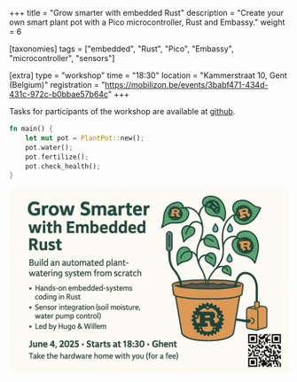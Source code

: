 +++
title = "Grow smarter with embedded Rust"
description = "Create your own smart plant pot with a Pico microcontroller, Rust and Embassy."
weight = 6

[taxonomies]
tags = ["embedded", "Rust", "Pico",  "Embassy",  "microcontroller", "sensors"]

[extra]
type = "workshop"
time = "18:30"
location = "Kammerstraat 10, Gent (Belgium)"
registration = "https://mobilizon.be/events/3babf471-434d-431c-972c-b0bbae57b64c"
+++
 

Tasks for participants of the workshop are available at [github](https://github.com/sysghent/plant-pot).

```rust
fn main() {
    let mut pot = PlantPot::new();
    pot.water();
    pot.fertilize();
    pot.check_health();
}
```

![Plant Pot](/events/grow_smarter.jpg)
